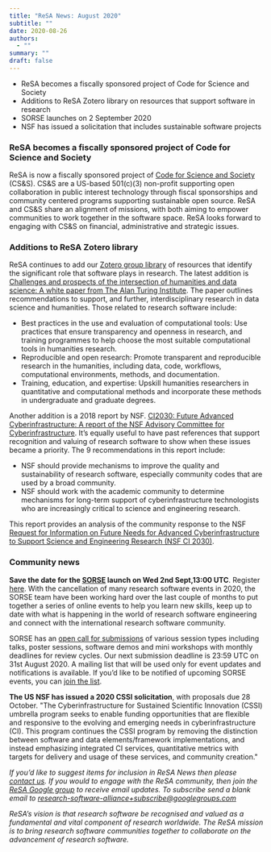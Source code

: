 ```yaml
---
title: "ReSA News: August 2020"
subtitle: ""
date: 2020-08-26
authors:
  - ""
summary: ""
draft: false
---
```


* ReSA becomes a fiscally sponsored project of Code for Science and Society
* Additions to ReSA Zotero library on resources that support software in research
* SORSE launches on 2 September 2020
* NSF has issued a solicitation that includes sustainable software projects

### ReSA becomes a fiscally sponsored project of Code for Science and Society

ReSA is now a fiscally sponsored project of [Code for Science and Society](https://codeforscience.org/) (CS&S). CS&S are a
US-based 501(c)(3) non-profit supporting open collaboration in public interest technology
through fiscal sponsorships and community centered programs supporting sustainable open
source. ReSA and CS&S share an alignment of missions, with both aiming to empower
communities to work together in the software space. ReSA looks forward to engaging with
CS&S on financial, administrative and strategic issues.

### Additions to ReSA Zotero library

ReSA continues to add our [Zotero group library](https://www.zotero.org/groups/2400609/resa/library) of resources that identify the significant role that
software plays in research. The latest addition is [Challenges and prospects of the intersection of
humanities and data science: A white paper from The Alan Turing Institute](https://www.turing.ac.uk/news/what-can-humanities-do-data-science). The paper outlines
recommendations to support, and further, interdisciplinary research in data science and
humanities. Those related to research software include:

* Best practices in the use and evaluation of computational tools: Use practices that
ensure transparency and openness in research, and training programmes to help
choose the most suitable computational tools in humanities research.
* Reproducible and open research: Promote transparent and reproducible research in the
humanities, including data, code, workflows, computational environments, methods, and
documentation.
* Training, education, and expertise: Upskill humanities researchers in quantitative and
computational methods and incorporate these methods in undergraduate and graduate
degrees.

Another addition is a 2018 report by NSF. [CI2030: Future Advanced Cyberinfrastructure: A
report of the NSF Advisory Committee for Cyberinfrastructure](https://www.nsf.gov/cise/oac/ci2030/ACCI_CI2030Report_Approved_Pub.pdf). It’s equally useful to have past
references that support recognition and valuing of research software to show when these issues
became a priority. The 9 recommendations in this report include:

* NSF should provide mechanisms to improve the quality and sustainability of research
software, especially community codes that are used by a broad community.
* NSF should work with the academic community to determine mechanisms for long-term
support of cyberinfrastructure technologists who are increasingly critical to science and
engineering research.

This report provides an analysis of the community response to the NSF [Request for Information
on Future Needs for Advanced Cyberinfrastructure to Support Science and Engineering
Research (NSF CI 2030)](https://www.nsf.gov/pubs/2017/nsf17031/nsf17031.jsp).

### Community news

**Save the date for the [SORSE](https://sorse.github.io/) launch on Wed 2nd Sept,13:00 UTC**. Register [here](https://forms.gle/pNZ4X9tFWk361cR49). With the
cancellation of many research software events in 2020, the SORSE team have been working
hard over the last couple of months to put together a series of online events to help you learn
new skills, keep up to date with what is happening in the world of research software engineering
and connect with the international research software community.

SORSE has an [open call for submissions](https://sorse.github.io/programme/call-for-contributions) of various session types including talks, poster
sessions, software demos and mini workshops with monthly deadlines for review cycles. Our
next submission deadline is 23:59 UTC on 31st August 2020. A mailing list that will be used only
for event updates and notifications is available. If you’d like to be notified of upcoming SORSE
events, you can [join the list](https://www.listserv.dfn.de/sympa/subscribe/sorsenews).

**The US NSF has issued a 2020 CSSI solicitation**, with proposals due 28 October. "The
Cyberinfrastructure for Sustained Scientific Innovation (CSSI) umbrella program seeks to enable
funding opportunities that are flexible and responsive to the evolving and emerging needs in
cyberinfrastructure (CI). This program continues the CSSI program by removing the distinction
between software and data elements/framework implementations, and instead emphasizing
integrated CI services, quantitative metrics with targets for delivery and usage of these services,
and community creation."

*If you’d like to suggest items for inclusion in ReSA News then please [contact us](/contact). If you would to engage with the ReSA community, then join the [ReSA Google group](https://groups.google.com/forum/#!forum/research-software-alliance) to receive email updates. To subscribe send a blank email to [research-software-alliance+subscribe@googlegroups.com](mailto:research-software-alliance+subscribe@googlegroups.com)*

*ReSA’s vision is that research software be recognised and valued as a fundamental and vital component of research worldwide. The ReSA mission is to bring research software communities together to collaborate on the advancement of research software.*
